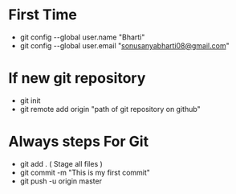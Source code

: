 # First Time
* git config --global user.name  "Bharti"
* git config --global user.email "sonusanyabharti08@gmail.com"

# If new git repository
* git init
* git remote add origin "path of git repository on github"

# Always steps For Git
* git add . ( Stage all files )
* git commit -m "This is my first commit"
* git push -u origin master